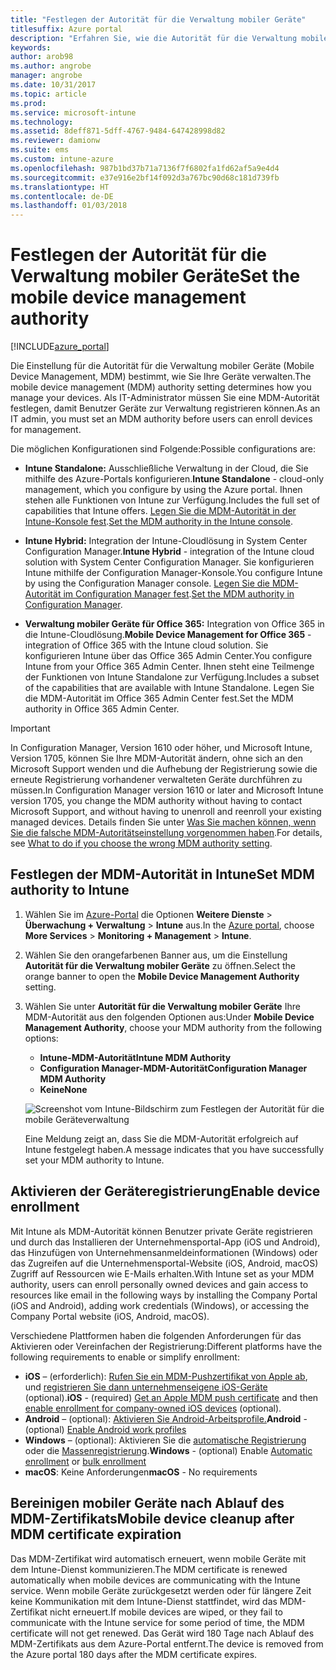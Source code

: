 ```yaml
---
title: "Festlegen der Autorität für die Verwaltung mobiler Geräte"
titlesuffix: Azure portal
description: "Erfahren Sie, wie die Autorität für die Verwaltung mobiler Geräte in Intune festlegen. \""
keywords: 
author: arob98
ms.author: angrobe
manager: angrobe
ms.date: 10/31/2017
ms.topic: article
ms.prod: 
ms.service: microsoft-intune
ms.technology: 
ms.assetid: 8deff871-5dff-4767-9484-647428998d82
ms.reviewer: damionw
ms.suite: ems
ms.custom: intune-azure
ms.openlocfilehash: 987b1bd37b71a7136f7f6802fa1fd62af5a9e4d4
ms.sourcegitcommit: e37e916e2bf14f092d3a767bc90d68c181d739fb
ms.translationtype: HT
ms.contentlocale: de-DE
ms.lasthandoff: 01/03/2018
---
```

# <a name="set-the-mobile-device-management-authority"></a><span data-ttu-id="67c16-104">Festlegen der Autorität für die Verwaltung mobiler Geräte</span><span class="sxs-lookup"><span data-stu-id="67c16-104">Set the mobile device management authority</span></span>

[!INCLUDE[azure_portal](./includes/azure_portal.md)]

<span data-ttu-id="67c16-105">Die Einstellung für die Autorität für die Verwaltung mobiler Geräte (Mobile Device Management, MDM) bestimmt, wie Sie Ihre Geräte verwalten.</span><span class="sxs-lookup"><span data-stu-id="67c16-105">The mobile device management (MDM) authority setting determines how you manage your devices.</span></span> <span data-ttu-id="67c16-106">Als IT-Administrator müssen Sie eine MDM-Autorität festlegen, damit Benutzer Geräte zur Verwaltung registrieren können.</span><span class="sxs-lookup"><span data-stu-id="67c16-106">As an IT admin, you must set an MDM authority before users can enroll devices for management.</span></span>

<span data-ttu-id="67c16-107">Die möglichen Konfigurationen sind Folgende:</span><span class="sxs-lookup"><span data-stu-id="67c16-107">Possible configurations are:</span></span>

- <span data-ttu-id="67c16-108">**Intune Standalone:** Ausschließliche Verwaltung in der Cloud, die Sie mithilfe des Azure-Portals konfigurieren.</span><span class="sxs-lookup"><span data-stu-id="67c16-108">**Intune Standalone** - cloud-only management, which you configure by using the Azure portal.</span></span> <span data-ttu-id="67c16-109">Ihnen stehen alle Funktionen von Intune zur Verfügung.</span><span class="sxs-lookup"><span data-stu-id="67c16-109">Includes the full set of capabilities that Intune offers.</span></span> <span data-ttu-id="67c16-110">[Legen Sie die MDM-Autorität in der Intune-Konsole fest](#set-mdm-authority-to-intune).</span><span class="sxs-lookup"><span data-stu-id="67c16-110">[Set the MDM authority in the Intune console](#set-mdm-authority-to-intune).</span></span>

- <span data-ttu-id="67c16-111">**Intune Hybrid:** Integration der Intune-Cloudlösung in System Center Configuration Manager.</span><span class="sxs-lookup"><span data-stu-id="67c16-111">**Intune Hybrid** - integration of the Intune cloud solution with System Center Configuration Manager.</span></span> <span data-ttu-id="67c16-112">Sie konfigurieren Intune mithilfe der Configuration Manager-Konsole.</span><span class="sxs-lookup"><span data-stu-id="67c16-112">You configure Intune by using the Configuration Manager console.</span></span> <span data-ttu-id="67c16-113">[Legen Sie die MDM-Autorität im Configuration Manager fest](https://docs.microsoft.com/sccm/mdm/deploy-use/configure-intune-subscription).</span><span class="sxs-lookup"><span data-stu-id="67c16-113">[Set the MDM authority in Configuration Manager](https://docs.microsoft.com/sccm/mdm/deploy-use/configure-intune-subscription).</span></span>

- <span data-ttu-id="67c16-114">**Verwaltung mobiler Geräte für Office 365:** Integration von Office 365 in die Intune-Cloudlösung.</span><span class="sxs-lookup"><span data-stu-id="67c16-114">**Mobile Device Management for Office 365** - integration of Office 365 with the Intune cloud solution.</span></span> <span data-ttu-id="67c16-115">Sie konfigurieren Intune über das Office 365 Admin Center.</span><span class="sxs-lookup"><span data-stu-id="67c16-115">You configure Intune from your Office 365 Admin Center.</span></span> <span data-ttu-id="67c16-116">Ihnen steht eine Teilmenge der Funktionen von Intune Standalone zur Verfügung.</span><span class="sxs-lookup"><span data-stu-id="67c16-116">Includes a subset of the capabilities that are available with Intune Standalone.</span></span> <span data-ttu-id="67c16-117">Legen Sie die MDM-Autorität im Office 365 Admin Center fest.</span><span class="sxs-lookup"><span data-stu-id="67c16-117">Set the MDM authority in Office 365 Admin Center.</span></span>

> [!IMPORTANT]    
> <span data-ttu-id="67c16-118">In Configuration Manager, Version 1610 oder höher, und Microsoft Intune, Version 1705, können Sie Ihre MDM-Autorität ändern, ohne sich an den Microsoft Support wenden und die Aufhebung der Registrierung sowie die erneute Registrierung vorhandener verwalteten Geräte durchführen zu müssen.</span><span class="sxs-lookup"><span data-stu-id="67c16-118">In Configuration Manager version 1610 or later and Microsoft Intune version 1705, you change the MDM authority without having to contact Microsoft Support, and without having to unenroll and reenroll your existing managed devices.</span></span> <span data-ttu-id="67c16-119">Details finden Sie unter [Was Sie machen können, wenn Sie die falsche MDM-Autoritätseinstellung vorgenommen haben](/intune-classic/deploy-use/prerequisites-for-enrollment#what-to-do-if-you-choose-the-wrong-mdm-authority-setting).</span><span class="sxs-lookup"><span data-stu-id="67c16-119">For details, see [What to do if you choose the wrong MDM authority setting](/intune-classic/deploy-use/prerequisites-for-enrollment#what-to-do-if-you-choose-the-wrong-mdm-authority-setting).</span></span>

## <a name="set-mdm-authority-to-intune"></a><span data-ttu-id="67c16-120">Festlegen der MDM-Autorität in Intune</span><span class="sxs-lookup"><span data-stu-id="67c16-120">Set MDM authority to Intune</span></span>

1. <span data-ttu-id="67c16-121">Wählen Sie im [Azure-Portal](https://portal.azure.com) die Optionen **Weitere Dienste** > **Überwachung + Verwaltung** > **Intune** aus.</span><span class="sxs-lookup"><span data-stu-id="67c16-121">In the [Azure portal](https://portal.azure.com), choose **More Services** > **Monitoring + Management** > **Intune**.</span></span>
2. <span data-ttu-id="67c16-122">Wählen Sie den orangefarbenen Banner aus, um die Einstellung **Autorität für die Verwaltung mobiler Geräte** zu öffnen.</span><span class="sxs-lookup"><span data-stu-id="67c16-122">Select the orange banner to open the **Mobile Device Management Authority** setting.</span></span>
3. <span data-ttu-id="67c16-123">Wählen Sie unter **Autorität für die Verwaltung mobiler Geräte** Ihre MDM-Autorität aus den folgenden Optionen aus:</span><span class="sxs-lookup"><span data-stu-id="67c16-123">Under **Mobile Device Management Authority**, choose your MDM authority from the following options:</span></span>
   - <span data-ttu-id="67c16-124">**Intune-MDM-Autorität**</span><span class="sxs-lookup"><span data-stu-id="67c16-124">**Intune MDM Authority**</span></span>
   - <span data-ttu-id="67c16-125">**Configuration Manager-MDM-Autorität**</span><span class="sxs-lookup"><span data-stu-id="67c16-125">**Configuration Manager MDM Authority**</span></span>
   - <span data-ttu-id="67c16-126">**Keine**</span><span class="sxs-lookup"><span data-stu-id="67c16-126">**None**</span></span>

   ![Screenshot vom Intune-Bildschirm zum Festlegen der Autorität für die mobile Geräteverwaltung](media/set-mdm-auth.png)

   <span data-ttu-id="67c16-128">Eine Meldung zeigt an, dass Sie die MDM-Autorität erfolgreich auf Intune festgelegt haben.</span><span class="sxs-lookup"><span data-stu-id="67c16-128">A message indicates that you have successfully set your MDM authority to Intune.</span></span>

## <a name="enable-device-enrollment"></a><span data-ttu-id="67c16-129">Aktivieren der Geräteregistrierung</span><span class="sxs-lookup"><span data-stu-id="67c16-129">Enable device enrollment</span></span>

<span data-ttu-id="67c16-130">Mit Intune als MDM-Autorität können Benutzer private Geräte registrieren und durch das Installieren der Unternehmensportal-App (iOS und Android), das Hinzufügen von Unternehmensanmeldeinformationen (Windows) oder das Zugreifen auf die Unternehmensportal-Website (iOS, Android, macOS) Zugriff auf Ressourcen wie E-Mails erhalten.</span><span class="sxs-lookup"><span data-stu-id="67c16-130">With Intune set as your MDM authority, users can enroll personally owned devices and gain access to resources like email in the following ways by installing the Company Portal (iOS and Android), adding work credentials (Windows), or accessing the Company Portal website (iOS, Android, macOS).</span></span>

<span data-ttu-id="67c16-131">Verschiedene Plattformen haben die folgenden Anforderungen für das Aktivieren oder Vereinfachen der Registrierung:</span><span class="sxs-lookup"><span data-stu-id="67c16-131">Different platforms have the following requirements to enable or simplify enrollment:</span></span>
- <span data-ttu-id="67c16-132">**iOS** – (erforderlich): [Rufen Sie ein MDM-Pushzertifikat von Apple ab](apple-mdm-push-certificate-get.md), und [registrieren Sie dann unternehmenseigene iOS-Geräte](ios-enroll.md) (optional).</span><span class="sxs-lookup"><span data-stu-id="67c16-132">**iOS** - (required) [Get an Apple MDM push certificate](apple-mdm-push-certificate-get.md) and then [enable enrollment for company-owned iOS devices](ios-enroll.md) (optional).</span></span>
- <span data-ttu-id="67c16-133">**Android** – (optional): [Aktivieren Sie Android-Arbeitsprofile.](android-enroll.md)</span><span class="sxs-lookup"><span data-stu-id="67c16-133">**Android** - (optional) [Enable Android work profiles](android-enroll.md)</span></span>
- <span data-ttu-id="67c16-134">**Windows** – (optional): Aktivieren Sie die [automatische Registrierung](windows-enroll.md) oder die [Massenregistrierung](windows-bulk-enroll.md).</span><span class="sxs-lookup"><span data-stu-id="67c16-134">**Windows** - (optional) Enable [Automatic enrollment](windows-enroll.md) or [bulk enrollment](windows-bulk-enroll.md)</span></span>
- <span data-ttu-id="67c16-135">**macOS**: Keine Anforderungen</span><span class="sxs-lookup"><span data-stu-id="67c16-135">**macOS** - No requirements</span></span>


## <a name="mobile-device-cleanup-after-mdm-certificate-expiration"></a><span data-ttu-id="67c16-136">Bereinigen mobiler Geräte nach Ablauf des MDM-Zertifikats</span><span class="sxs-lookup"><span data-stu-id="67c16-136">Mobile device cleanup after MDM certificate expiration</span></span>

<span data-ttu-id="67c16-137">Das MDM-Zertifikat wird automatisch erneuert, wenn mobile Geräte mit dem Intune-Dienst kommunizieren.</span><span class="sxs-lookup"><span data-stu-id="67c16-137">The MDM certificate is renewed automatically when mobile devices are communicating with the Intune service.</span></span> <span data-ttu-id="67c16-138">Wenn mobile Geräte zurückgesetzt werden oder für längere Zeit keine Kommunikation mit dem Intune-Dienst stattfindet, wird das MDM-Zertifikat nicht erneuert.</span><span class="sxs-lookup"><span data-stu-id="67c16-138">If mobile devices are wiped, or they fail to communicate with the Intune service for some period of time, the MDM certificate will not get renewed.</span></span> <span data-ttu-id="67c16-139">Das Gerät wird 180 Tage nach Ablauf des MDM-Zertifikats aus dem Azure-Portal entfernt.</span><span class="sxs-lookup"><span data-stu-id="67c16-139">The device is removed from the Azure portal 180 days after the MDM certificate expires.</span></span>
